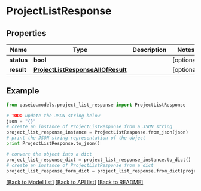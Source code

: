 # ProjectListResponse


## Properties

Name | Type | Description | Notes
------------ | ------------- | ------------- | -------------
**status** | **bool** |  | [optional] 
**result** | [**ProjectListResponseAllOfResult**](ProjectListResponseAllOfResult.md) |  | [optional] 

## Example

```python
from qaseio.models.project_list_response import ProjectListResponse

# TODO update the JSON string below
json = "{}"
# create an instance of ProjectListResponse from a JSON string
project_list_response_instance = ProjectListResponse.from_json(json)
# print the JSON string representation of the object
print ProjectListResponse.to_json()

# convert the object into a dict
project_list_response_dict = project_list_response_instance.to_dict()
# create an instance of ProjectListResponse from a dict
project_list_response_form_dict = project_list_response.from_dict(project_list_response_dict)
```
[[Back to Model list]](../README.md#documentation-for-models) [[Back to API list]](../README.md#documentation-for-api-endpoints) [[Back to README]](../README.md)


